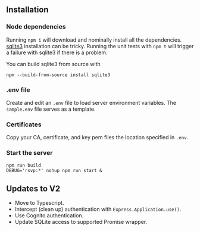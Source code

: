 ## Installation

### Node dependencies

Running `npm i` will download and nominally install all the dependencies.
[sqlite3](https://www.npmjs.com/package/sqlite3) installation can be tricky.
Running the unit tests with `npm t` will trigger a failure with sqlite3 if there is a problem.

You can build sqlite3 from source with

```
npm --build-from-source install sqlite3
```

### .env file
Create and edit an `.env` file to load server environment variables.
The `sample.env` file serves as a template.

### Certificates
Copy your CA, certificate, and key pem files the location specified in `.env`.

### Start the server

```
npm run build
DEBUG='rsvp:*' nohup npm run start &
```

## Updates to V2
- Move to Typescript.
- Intercept (clean up) authentication with `Express.Application.use()`.
- Use Cognito authentication.
- Update SQLite access to supported Promise wrapper.
